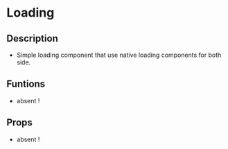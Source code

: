 # Loading

## Description

- Simple loading component that use native loading components for both side.

## Funtions

- absent !

## Props

- absent !